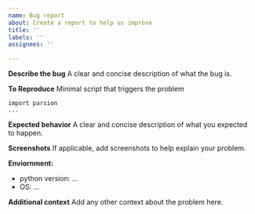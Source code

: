 ```yaml
---
name: Bug report
about: Create a report to help us improve
title: ''
labels: ''
assignees: ''

---
```


**Describe the bug**
A clear and concise description of what the bug is.

**To Reproduce**
Minimal script that triggers the problem
```
import parsion
...
```

**Expected behavior**
A clear and concise description of what you expected to happen.

**Screenshots**
If applicable, add screenshots to help explain your problem.

**Enviornment:**
 - python version: ...
 - OS: ...

**Additional context**
Add any other context about the problem here.
